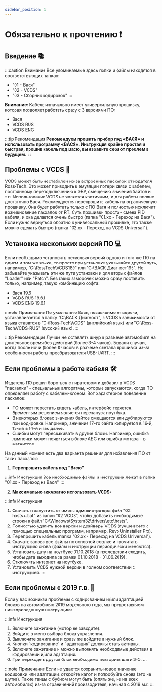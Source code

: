 ```yaml
---
sidebar_position: 1
---
```


# Обязательно к прочтению ❗

## Введение 📚

:::caution Внимание
Все упоминаемые здесь папки и файлы находятся в соответствующих папках:
- "01 - Вася"
- "02 - VCDS"
- "03 - Сборник кодировок"
:::

**Внимание:** Кабель изначально имеет универсальную прошивку, которая позволяет работать сразу с 3 версиями ПО:
- Вася
- VCDS RUS
- VCDS ENG

:::tip Рекомендация
**Рекомендуем прошить прибор под «ВАСЯ» и использовать программу «ВАСЯ». Инструкция крайне простая и быстрая, прошив кабель под Васю, вы избавите себя от проблем в будущем.**
:::

## Проблемы с VCDS 🛑

VCDS может быть нестабилен из-за встроенных пасхалок от издателя Ross-Tech. Это может приводить к эмуляции потери связи с кабелем, постоянному переподключению к ЭБУ, смещению значений байтов и т.п. Использование VCDS не является критичным, и для работы вполне достаточно Вася. Рекомендуется перепрошить кабель на ограниченную прошивку. Она будет работать только с ПО Вася и полностью исключит возникновение пасхалок от RT. Суть прошивки проста - смена PID кабеля, и она делается очень быстро (папка "01.xx - Переход на Вася"). Если нужно вернуться обратно к универсальной прошивке, это также можно сделать быстро (папка "02.xx - Переход на VCDS Universal").

## Установка нескольких версий ПО 💻

Если необходимо установить несколько версий одного и того же ПО на одном и том же языке, то просто при установке указывайте другой путь, например, "C:\RossTech\VCDS189" или "C:\BACK Диагност195". Не забывайте указывать эти же пути установки и для вторых файлов "Loader" или "Patch". Без таких заморочек можно сразу поставить только, например, такую комбинацию софта:

- Вася 19.6
- VCDS RUS 19.6.1
- VCDS ENG 19.6.1

:::note Примечание
По умолчанию Вася, независимо от версии, устанавливается в папку "C:\BACK Диагност", а VCDS в зависимости от языка ставится в "C:\Ross-Tech\VCDS" (английский язык) или "C:\Ross-Tech\VCDS-RUS" (русский язык).
:::

:::tip Рекомендация
Лучше не оставлять шнур в разъеме автомобиля на длительное время без действий (более 3-4 часов). Бывали случаи, когда после ночи (более 8 часов) в разъеме слетала прошивка из-за особенности работы преобразователя USB-UART.
:::

## Если проблемы в работе кабеля 🛠️

Издатель ПО решил бороться с пиратством и добавил в VCDS "пасхалки" - специальные алгоритмы, которые запускаются, когда ПО определяет работу с кабелем-клоном. Вот характерное поведение пасхалок:

- ПО может перестать видеть кабель, интерфейс теряется. Временным решением является перезапуск ноутбука.
- В некоторых блоках значения байтов смещаются или дублируются при кодировке. Например, значение 17-го байта копируется в 16-й, 15-ый в 14-й и так далее.
- Ошибки могут перескакивать в другие блоки. Например, ошибка лампочки может появиться в блоке АБС или ошибка мотора - в магнитоле.

На данный момент есть два варианта решения для избавления ПО от таких пасхалок:

1. **Перепрошить кабель под "Васю"**

:::info Инструкция
Все необходимые файлы и инструкции лежат в папке "01.xx - Переход на Вася".
:::

2. **Максимально аккуратно использовать VCDS:**

:::info Инструкция
1. Скачать и запустить от имени администратора файл "02 - hosts+.bat" из папки "02 VCDS", чтобы добавить необходимые строки в файл "C:\Windows\System32\drivers\etc\hosts".
2. Полностью удалить все версии и драйверы VCDS (лучше всего с помощью специальных программ, например, Revo Uninstaller Pro).
3. Перепрошить кабель (папка "02.xx - Переход на VCDS Universal").
4. Скачать заново все файлы по основной ссылке и прочитать инструкцию снова (файлы и инструкции периодически меняются).
5. Установить дату на ноутбуке 01.10.2018 (в последствии следить, чтобы дата выходила за рамки 01.10.2018 - 01.06.2019).
6. Отключить интернет на ноутбуке.
7. Установить VCDS нужной версии в полном соответствии с инструкцией.
:::

## Если проблемы с 2019 г.в. 🚗

Если у вас возникли проблемы с кодированием и/или адаптацией блоков на автомобилях 2019 модельного года, мы предоставляем нижеприведенную инструкцию:

:::info Инструкция
1. Включите зажигание (мотор не заводите).
2. Войдите в меню выбора блока управления.
3. Выключите зажигание и сразу же войдите в нужный блок.
4. Кнопки "кодирование" и "адаптация" должны стать активны.
5. Включите зажигание и можно выполнять необходимые действия в кодировании и/или адаптации.
6. При переходе в другой блок необходимо повторить шаги 3-5.
:::

:::note Примечание
Если не удается сохранить новое значение кодировки или адаптации, откройте капот и попробуйте снова (это не шутка). Такие танцы с бубном могут быть (опять же, не на всех автомобилях) из-за ограничений производителя, начиная с 2019 м.г.
:::
